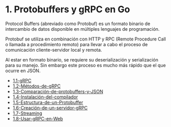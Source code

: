 # 1. Protobuffers y gRPC en Go

Protocol Buffers (abreviado como Protobuf) es un formato binario de intercambio de datos disponible en múltiples lenguajes de programación.

Protobuf se utiliza en combinación con HTTP y RPC (Remote Procedure Call o llamada a procedimiento remoto) para llevar a cabo el proceso de comunicación cliente-servidor local y remota.

Al estar en formato binario, se requiere su deserialización y serialización para su manejo. Sin embargo este proceso es mucho más rápido que el que ocurre en JSON.



[comment]:STARTING_GENERATED_TOC

* [1.1-gRPC](<./content/1.1-gRPC.md>)
* [1.2-Métodos-de-gRPC](<./content/1.2-Métodos-de-gRPC.md>)
* [1.3-Comparación-de-protobuffers-y-JSON](<./content/1.3-Comparación-de-protobuffers-y-JSON.md>)
* [1.4-Instalación-del-compilador](<./content/1.4-Instalación-del-compilador.md>)
* [1.5-Estructura-de-un-Protobuffer](<./content/1.5-Estructura-de-un-Protobuffer.md>)
* [1.6-Creación-de-un-servidor-gRPC](<./content/1.6-Creación-de-un-servidor-gRPC.md>)
* [1.7-Streaming](<./content/1.7-Streaming.md>)
* [1.8-Usar-gRPC-en-Web](<./content/1.8-Usar-gRPC-en-Web.md>)

[comment]:ENDING_GENERATED_TOC